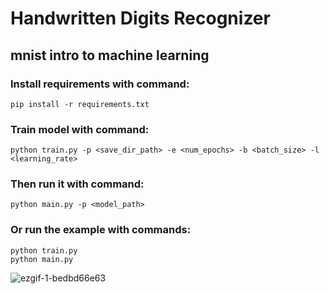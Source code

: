 # Handwritten Digits Recognizer
## mnist intro to machine learning
### Install requirements with command:
```
pip install -r requirements.txt
```
### Train model with command:
```
python train.py -p <save_dir_path> -e <num_epochs> -b <batch_size> -l <learning_rate>
```
### Then run it with command:
```
python main.py -p <model_path>
```
### Or run the example with commands:
```
python train.py
python main.py
```
![ezgif-1-bedbd66e63](https://github.com/user-attachments/assets/0489ad99-6f12-4935-a809-96ff0e7d2ee0)
